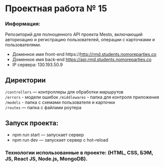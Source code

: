 # Проектная работа № 15  

### Информация:
Репозиторий для полноценного API проекта Mesto, включающий авторизацию и регистрацию пользователей, операции с карточками и пользователями. 
* Доменное имя front-end https://http://rmd.students.nomoreparties.co
* Доменное имя back-end https://api.rmd.students.nomoreparties.co
* IP сервера: 130.193.50.9

## Директории

`/controllers` — контроллеры для обработки маршрутов  
`/errors` - модели ошибок
`/middlewares` - папка для контроля приложения
`/models` - папка с схемами пользователя и карточки   
`/routes` — папка с файлами роутера

## Запуск проекта:
* npm run start — запускает сервер   
* npm run dev — запускает сервер с hot-reload

### Технологии использованные в проекте: (HTML, CSS, БЭМ, JS, React JS, Node.js, MongoDB).
